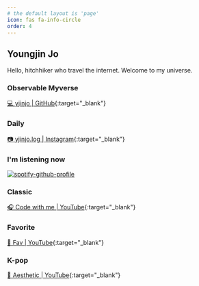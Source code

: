 ```yaml
---
# the default layout is 'page'
icon: fas fa-info-circle
order: 4
---
```


[//]: # (> Add Markdown syntax content to file `_tabs/about.md`{: .filepath } and it will show up on this page.)
[//]: # ({: .prompt-tip })

## Youngjin Jo
Hello, hitchhiker who travel the internet. Welcome to my universe.

### Observable Myverse
[💻 yjinjo | GitHub](https://github.com/yjinjo){:target="_blank"}

### Daily
[📷 yjinjo.log | Instagram](https://www.instagram.com/yjinjo.log){:target="_blank"}

### I'm listening now
[![spotify-github-profile](https://spotify-github-profile.vercel.app/api/view?uid=31cgvdeinh2binzwsu6rm5t2zx2q&cover_image=true&theme=default&show_offline=false&background_color=121212)](https://spotify-github-profile.vercel.app/api/view?uid=31cgvdeinh2binzwsu6rm5t2zx2q&redirect=true)

### Classic
[🎧 Code with me | YouTube](https://www.youtube.com/playlist?list=PLXOsrNl3w2Q7QcXxDHfsDW0Pidql3Yhvp){:target="_blank"}

### Favorite
[🎼 Fav | YouTube](https://www.youtube.com/playlist?list=PLXOsrNl3w2Q4ibjB5oC7eIBSPMGyxmwo5){:target="_blank"}

### K-pop
[🌆 Aesthetic | YouTube](https://www.youtube.com/playlist?list=PLXOsrNl3w2Q7Ci5INyKKrnOuWOeV5pQOA){:target="_blank"}

